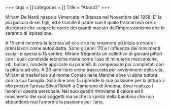 +++
tags = []
categories = []
Title = "About2"
+++

Miriam De Nardi nasce a Vimercate in Brianza nel Novembre del 1958. E’ la più piccola di sei figli, ed è tramite il padre con il quale trascorreva ore a disegnare che scopre le opere dei grandi maestri dell’impressionismo che le saranno di ispirazione. 

A 15 anni incontra la tecnica ad olio e se ne innamora ed inizia a creare i primi lavori come autodidatta. Sono gli anni ’70 e l’influenza dei movimenti sociali e operai si fà sentire. Miriam frequenta un collettivo di giovani pittori con i quali condivide tecniche miste come l’uso di minuterie meccaniche, viti, bulloni, rondelle applicate su pannelli di compensato poi completati con la pittura ad olio. A 20 anni l’arte viene trascurata per avvenimenti della vita, Miriam si trasferisce sul monte Conero nelle Marche dove vi abita tuttora con la sua famiglia. Solo due anni fa riprende la sua passione per la pittura a olio presso l’artista Silvia Ridolfi a Camerano di Ancona, dove realizza i lavori di questa personale. Nei suoi quadri ritroviamo il calore ed il movimento dei suoi soggetti ma anche lo spirito della bambina che non abbandonò mai l’amore e la passione per l’arte.

